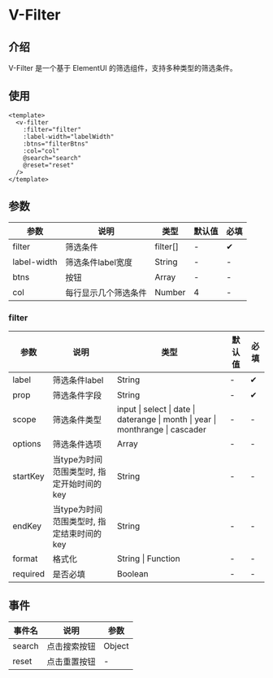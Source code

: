 # V-Filter

## 介绍

V-Filter 是一个基于 ElementUI 的筛选组件，支持多种类型的筛选条件。

## 使用

```vue
<template>
  <v-filter
    :filter="filter"
    :label-width="labelWidth"
    :btns="filterBtns"
    :col="col"
    @search="search"
    @reset="reset"
  />
</template>
```

## 参数

| 参数 | 说明 | 类型       | 默认值 | 必填 |
| --- | --- |----------| --- | -- |
| filter | 筛选条件 | filter[] | - | &#10004; |
| label-width | 筛选条件label宽度 | String   | - | - |
| btns | 按钮 | Array    | - | - |
| col | 每行显示几个筛选条件 | Number   | 4 | - |

### filter

| 参数       | 说明                        | 类型                                                                              | 默认值 | 必填       |
|----------|---------------------------|---------------------------------------------------------------------------------| --- |----------|
| label    | 筛选条件label                 | String                                                                          | - | &#10004; |
| prop     | 筛选条件字段                    | String                                                                          | - | &#10004; |
| scope    | 筛选条件类型                    | input \| select \| date \| daterange \| month \| year \| monthrange \| cascader | - | -        |
| options  | 筛选条件选项                    | Array                                                                           | - | -        | - |
| startKey | 当type为时间范围类型时, 指定开始时间的key | String                                                                          | - | -        | - |
| endKey   | 当type为时间范围类型时, 指定结束时间的key | String                                                                          | - | -        | - |
| format   | 格式化                       | String \| Function                                                              | - | -        | - |
| required | 是否必填                      | Boolean                                                                         | - | -        | - |


## 事件

| 事件名 | 说明 | 参数     |
| --- | --- |--------|
| search | 点击搜索按钮 | Object |
| reset | 点击重置按钮 | -      |

